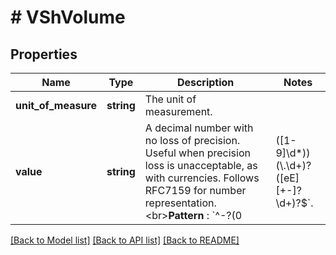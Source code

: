 # # VShVolume

## Properties

Name | Type | Description | Notes
------------ | ------------- | ------------- | -------------
**unit_of_measure** | **string** | The unit of measurement. |
**value** | **string** | A decimal number with no loss of precision. Useful when precision loss is unacceptable, as with currencies. Follows RFC7159 for number representation. &lt;br&gt;**Pattern** : &#x60;^-?(0|([1-9]\\d*))(\\.\\d+)?([eE][+-]?\\d+)?$&#x60;. |

[[Back to Model list]](../../README.md#models) [[Back to API list]](../../README.md#endpoints) [[Back to README]](../../README.md)
